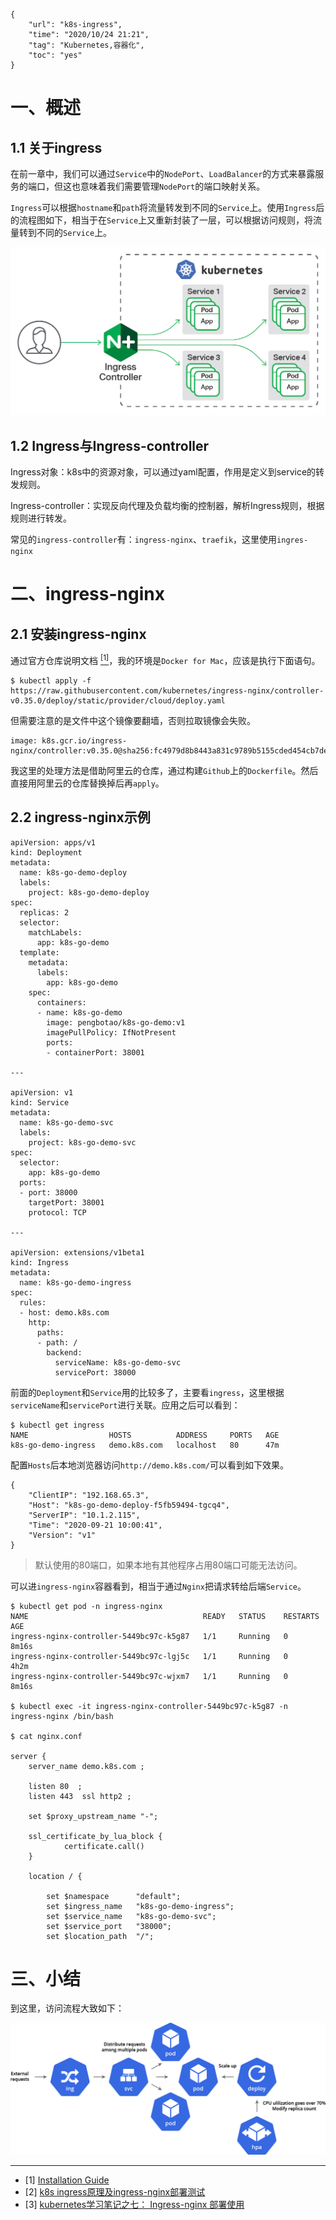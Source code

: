 ```
{
    "url": "k8s-ingress",
    "time": "2020/10/24 21:21",
    "tag": "Kubernetes,容器化",
    "toc": "yes"
}
```



# 一、概述

## 1.1 关于ingress

在前一章中，我们可以通过`Service`中的`NodePort`、`LoadBalancer`的方式来暴露服务的端口，但这也意味着我们需要管理`NodePort`的端口映射关系。

`Ingress`可以根据`hostname`和`path`将流量转发到不同的`Service`上。使用`Ingress`后的流程图如下，相当于在`Service`上又重新封装了一层，可以根据访问规则，将流量转到不同的`Service`上。

![](../../static/uploads/k8s-ingress.png)

## 1.2 Ingress与Ingress-controller

Ingress对象：k8s中的资源对象，可以通过yaml配置，作用是定义到service的转发规则。

Ingress-controller：实现反向代理及负载均衡的控制器，解析Ingress规则，根据规则进行转发。

常见的`ingress-controller`有：`ingress-nginx`、`traefik`，这里使用`ingres-nginx`

# 二、ingress-nginx

## 2.1 安装ingress-nginx

通过官方仓库说明文档 [<sup>[1]</sup>](#refer)，我的环境是`Docker for Mac`，应该是执行下面语句。

```
$ kubectl apply -f https://raw.githubusercontent.com/kubernetes/ingress-nginx/controller-v0.35.0/deploy/static/provider/cloud/deploy.yaml
```

但需要注意的是文件中这个镜像要翻墙，否则拉取镜像会失败。

```
image: k8s.gcr.io/ingress-nginx/controller:v0.35.0@sha256:fc4979d8b8443a831c9789b5155cded454cb7de737a8b727bc2ba0106d2eae8b
```

我这里的处理方法是借助阿里云的仓库，通过构建`Github`上的`Dockerfile`。然后直接用阿里云的仓库替换掉后再`apply`。

## 2.2 ingress-nginx示例

```
apiVersion: apps/v1
kind: Deployment
metadata:
  name: k8s-go-demo-deploy
  labels:
    project: k8s-go-demo-deploy
spec:
  replicas: 2
  selector:
    matchLabels:
      app: k8s-go-demo
  template:
    metadata:
      labels:
        app: k8s-go-demo
    spec:
      containers:
      - name: k8s-go-demo
        image: pengbotao/k8s-go-demo:v1
        imagePullPolicy: IfNotPresent
        ports:
        - containerPort: 38001

---

apiVersion: v1
kind: Service
metadata:
  name: k8s-go-demo-svc
  labels:
    project: k8s-go-demo-svc
spec:
  selector:
    app: k8s-go-demo
  ports:
  - port: 38000
    targetPort: 38001
    protocol: TCP

--- 

apiVersion: extensions/v1beta1
kind: Ingress
metadata:
  name: k8s-go-demo-ingress
spec:
  rules:
  - host: demo.k8s.com
    http:
      paths:
      - path: /
        backend:
          serviceName: k8s-go-demo-svc
          servicePort: 38000
```

前面的`Deployment`和`Service`用的比较多了，主要看`ingress`，这里根据`serviceName`和`servicePort`进行关联。应用之后可以看到：

```
$ kubectl get ingress
NAME                  HOSTS          ADDRESS     PORTS   AGE
k8s-go-demo-ingress   demo.k8s.com   localhost   80      47m
```

配置`Hosts`后本地浏览器访问`http://demo.k8s.com/`可以看到如下效果。

```
{
    "ClientIP": "192.168.65.3",
    "Host": "k8s-go-demo-deploy-f5fb59494-tgcq4",
    "ServerIP": "10.1.2.115",
    "Time": "2020-09-21 10:00:41",
    "Version": "v1"
}
```

> 默认使用的80端口，如果本地有其他程序占用80端口可能无法访问。

可以进`ingress-nginx`容器看到，相当于通过`Nginx`把请求转给后端`Service`。

```
$ kubectl get pod -n ingress-nginx
NAME                                       READY   STATUS    RESTARTS   AGE
ingress-nginx-controller-5449bc97c-k5g87   1/1     Running   0          8m16s
ingress-nginx-controller-5449bc97c-lgj5c   1/1     Running   0          4h2m
ingress-nginx-controller-5449bc97c-wjxm7   1/1     Running   0          8m16s

$ kubectl exec -it ingress-nginx-controller-5449bc97c-k5g87 -n ingress-nginx /bin/bash

$ cat nginx.conf

server {
    server_name demo.k8s.com ;

    listen 80  ;
    listen 443  ssl http2 ;

    set $proxy_upstream_name "-";

    ssl_certificate_by_lua_block {
            certificate.call()
    }

    location / {

        set $namespace      "default";
        set $ingress_name   "k8s-go-demo-ingress";
        set $service_name   "k8s-go-demo-svc";
        set $service_port   "38000";
        set $location_path  "/";

```

# 三、小结

到这里，访问流程大致如下：

![](../../static/uploads/k8s-scaling-out.png)

---

<div id="refer"></div>

- [1] [Installation Guide](https://github.com/kubernetes/ingress-nginx/blob/master/docs/deploy/index.md)
- [2] [k8s ingress原理及ingress-nginx部署测试](https://segmentfault.com/a/1190000019908991)
- [3] [kubernetes学习笔记之七： Ingress-nginx 部署使用](https://www.cnblogs.com/panwenbin-logs/p/9915927.html)